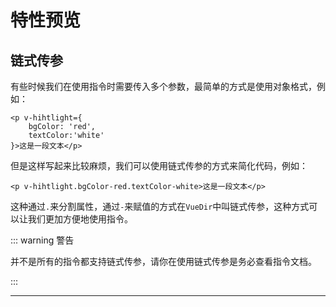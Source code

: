 # 特性预览

## 链式传参

有些时候我们在使用指令时需要传入多个参数，最简单的方式是使用对象格式，例如：

```vue
<p v-hihtlight={
    bgColor: 'red',
    textColor:'white'
}>这是一段文本</p>
```

但是这样写起来比较麻烦，我们可以使用链式传参的方式来简化代码，例如：

```vue
<p v-hihtlight.bgColor-red.textColor-white>这是一段文本</p>
```

这种通过`.`来分割属性，通过`-`来赋值的方式在`VueDir`中叫链式传参，这种方式可以让我们更加方便地使用指令。

::: warning 警告

并不是所有的指令都支持链式传参，请你在使用链式传参是务必查看指令文档。

:::

---
